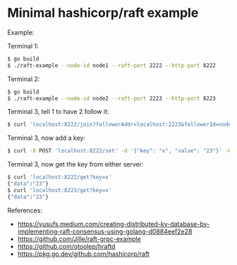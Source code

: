 # Minimal hashicorp/raft example

Example:

Terminal 1:

```bash
$ go build
$ ./raft-example --node-id node1 --raft-port 2222 --http-port 8222
```

Terminal 2:

```bash
$ go build
$ ./raft-example --node-id node2 --raft-port 2223 --http-port 8223
```

Terminal 3, tell 1 to have 2 follow it:

```bash
$ curl 'localhost:8222/join?followerAddr=localhost:2223&followerId=node2'
```

Terminal 3, now add a key:

```bash
$ curl -X POST 'localhost:8222/set' -d '{"key": "x", "value": "23"}' -H 'content-type: application/json'
```

Terminal 3, now get the key from either server:

```bash
$ curl 'localhost:8222/get?key=x'
{"data":"23"}
$ curl 'localhost:8223/get?key=x'
{"data":"23"}
```

References:

* https://yusufs.medium.com/creating-distributed-kv-database-by-implementing-raft-consensus-using-golang-d0884eef2e28
* https://github.com/Jille/raft-grpc-example
* https://github.com/otoolep/hraftd
* https://pkg.go.dev/github.com/hashicorp/raft
